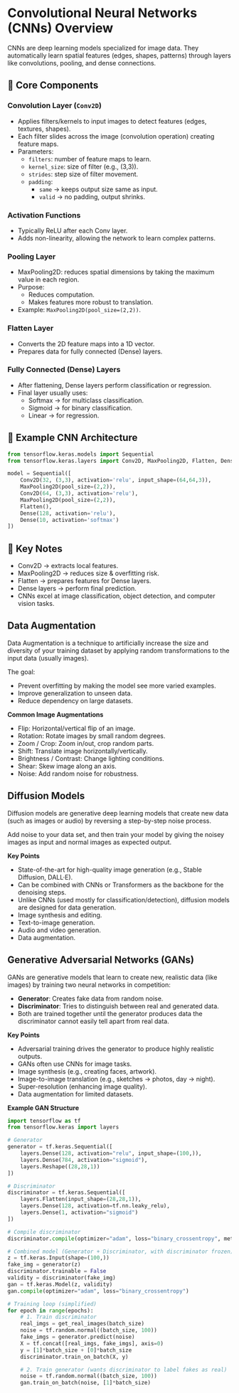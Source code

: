# Convolutional Neural Networks (CNNs) Overview

CNNs are deep learning models specialized for image data. They automatically learn spatial features (edges, shapes, patterns) through layers like convolutions, pooling, and dense connections.

## 🔹 Core Components

### Convolution Layer (`Conv2D`)

- Applies filters/kernels to input images to detect features (edges, textures, shapes).
- Each filter slides across the image (convolution operation) creating feature maps.
- Parameters:
    - `filters`: number of feature maps to learn.
    - `kernel_size`: size of filter (e.g., (3,3)).
    - `strides`: step size of filter movement.
    - `padding`:
        - `same` → keeps output size same as input.
        - `valid` → no padding, output shrinks.

### Activation Functions

- Typically ReLU after each Conv layer.
- Adds non-linearity, allowing the network to learn complex patterns.

### Pooling Layer

- MaxPooling2D: reduces spatial dimensions by taking the maximum value in each region.
- Purpose:
    - Reduces computation.
    - Makes features more robust to translation.
- Example: `MaxPooling2D(pool_size=(2,2))`.

### Flatten Layer

- Converts the 2D feature maps into a 1D vector.
- Prepares data for fully connected (Dense) layers.

### Fully Connected (Dense) Layers
- After flattening, Dense layers perform classification or regression.
- Final layer usually uses:
    - Softmax → for multiclass classification.
    - Sigmoid → for binary classification.
    - Linear → for regression.

## 🔹 Example CNN Architecture
```python
from tensorflow.keras.models import Sequential
from tensorflow.keras.layers import Conv2D, MaxPooling2D, Flatten, Dense

model = Sequential([
    Conv2D(32, (3,3), activation='relu', input_shape=(64,64,3)),
    MaxPooling2D(pool_size=(2,2)),
    Conv2D(64, (3,3), activation='relu'),
    MaxPooling2D(pool_size=(2,2)),
    Flatten(),
    Dense(128, activation='relu'),
    Dense(10, activation='softmax')
])
```

## 🔹 Key Notes
- Conv2D → extracts local features.
- MaxPooling2D → reduces size & overfitting risk.
- Flatten → prepares features for Dense layers.
- Dense layers → perform final prediction.
- CNNs excel at image classification, object detection, and computer vision tasks.

## Data Augmentation

Data Augmentation is a technique to artificially increase the size and diversity of your training dataset by applying random transformations to the input data (usually images).

The goal:

- Prevent overfitting by making the model see more varied examples.
- Improve generalization to unseen data.
- Reduce dependency on large datasets.

**Common Image Augmentations**

- Flip: Horizontal/vertical flip of an image.
- Rotation: Rotate images by small random degrees.
- Zoom / Crop: Zoom in/out, crop random parts.
- Shift: Translate image horizontally/vertically.
- Brightness / Contrast: Change lighting conditions.
- Shear: Skew image along an axis.
- Noise: Add random noise for robustness.

## Diffusion Models

Diffusion models are generative deep learning models that create new data (such as images or audio) by reversing a step-by-step noise process.

Add noise to your data set, and then train your model by giving the noisey images as input and normal images as expected output.

**Key Points**

- State-of-the-art for high-quality image generation (e.g., Stable Diffusion, DALL·E).
- Can be combined with CNNs or Transformers as the backbone for the denoising steps.
- Unlike CNNs (used mostly for classification/detection), diffusion models are designed for data generation.
- Image synthesis and editing.
- Text-to-image generation.
- Audio and video generation.
- Data augmentation.

## Generative Adversarial Networks (GANs)

GANs are generative models that learn to create new, realistic data (like images) by training two neural networks in competition:

- **Generator**: Creates fake data from random noise.
- **Discriminator**: Tries to distinguish between real and generated data.
- Both are trained together until the generator produces data the discriminator cannot easily tell apart from real data.

**Key Points**

- Adversarial training drives the generator to produce highly realistic outputs.
- GANs often use CNNs for image tasks.
- Image synthesis (e.g., creating faces, artwork).
- Image-to-image translation (e.g., sketches → photos, day → night).
- Super-resolution (enhancing image quality).
- Data augmentation for limited datasets.

**Example GAN Structure**

```python
import tensorflow as tf
from tensorflow.keras import layers

# Generator
generator = tf.keras.Sequential([
    layers.Dense(128, activation="relu", input_shape=(100,)),
    layers.Dense(784, activation="sigmoid"),
    layers.Reshape((28,28,1))
])

# Discriminator
discriminator = tf.keras.Sequential([
    layers.Flatten(input_shape=(28,28,1)),
    layers.Dense(128, activation=tf.nn.leaky_relu),
    layers.Dense(1, activation="sigmoid")
])

# Compile discriminator
discriminator.compile(optimizer="adam", loss="binary_crossentropy", metrics=["accuracy"])

# Combined model (Generator + Discriminator, with discriminator frozen)
z = tf.keras.Input(shape=(100,))
fake_img = generator(z)
discriminator.trainable = False
validity = discriminator(fake_img)
gan = tf.keras.Model(z, validity)
gan.compile(optimizer="adam", loss="binary_crossentropy")

# Training loop (simplified)
for epoch in range(epochs):
    # 1. Train discriminator
    real_imgs = get_real_images(batch_size)
    noise = tf.random.normal((batch_size, 100))
    fake_imgs = generator.predict(noise)
    X = tf.concat([real_imgs, fake_imgs], axis=0)
    y = [1]*batch_size + [0]*batch_size
    discriminator.train_on_batch(X, y)

    # 2. Train generator (wants discriminator to label fakes as real)
    noise = tf.random.normal((batch_size, 100))
    gan.train_on_batch(noise, [1]*batch_size)
```